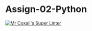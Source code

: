 # Assign-02-Python
[![Mr Coxall's Super Linter](https://github.com/ICS3U-C-Programming-TonyG/Assign-02-Python/workflows/Mr%20Coxall's%20Super%20Linter/badge.svg)](https://github.com/ICS3U-C-Programming-TonyG/Assign-02-Python/actions/)
